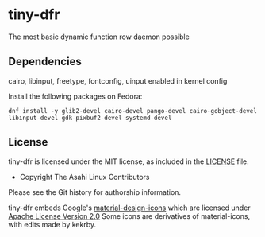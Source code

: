 # tiny-dfr
The most basic dynamic function row daemon possible


## Dependencies
cairo, libinput, freetype, fontconfig, uinput enabled in kernel config

Install the following packages on Fedora:

```
dnf install -y glib2-devel cairo-devel pango-devel cairo-gobject-devel libinput-devel gdk-pixbuf2-devel systemd-devel
```

## License

tiny-dfr is licensed under the MIT license, as included in the [LICENSE](LICENSE) file.

* Copyright The Asahi Linux Contributors

Please see the Git history for authorship information.

tiny-dfr embeds Google's [material-design-icons](https://github.com/google/material-design-icons)
which are licensed under [Apache License Version 2.0](LICENSE.material)
Some icons are derivatives of material-icons, with edits made by kekrby.
